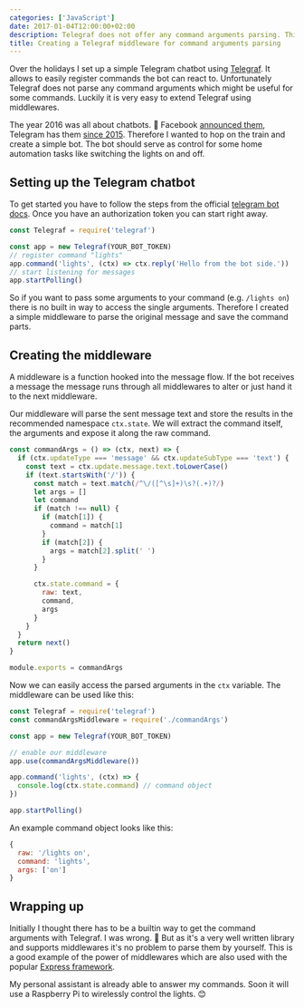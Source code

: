 ```yaml
---
categories: ['JavaScript']
date: 2017-01-04T12:00:00+02:00
description: Telegraf does not offer any command arguments parsing. This post explains how to implement a simple middleware for this task.
title: Creating a Telegraf middleware for command arguments parsing
---
```


Over the holidays I set up a simple Telegram chatbot using [Telegraf][1]. It allows to easily register commands the bot can react to. Unfortunately Telegraf does not parse any command arguments which might be useful for some commands. Luckily it is very easy to extend Telegraf using middlewares.

The year 2016 was all about chatbots. 🤖 Facebook [announced them][2], Telegram has them [since 2015][3]. Therefore I wanted to hop on the train and create a simple bot. The bot should serve as control for some home automation tasks like switching the lights on and off.

## Setting up the Telegram chatbot

To get started you have to follow the steps from the official [telegram bot docs][4]. Once you have an authorization token you can start right away.

```javascript
const Telegraf = require('telegraf')

const app = new Telegraf(YOUR_BOT_TOKEN)
// register command "lights"
app.command('lights', (ctx) => ctx.reply('Hello from the bot side.'))
// start listening for messages
app.startPolling()
```

So if you want to pass some arguments to your command (e.g. `/lights on`) there is no built in way to access the single arguments. Therefore I created a simple middleware to parse the original message and save the command parts.

## Creating the middleware

A middleware is a function hooked into the message flow. If the bot receives a message the message runs through all middlewares to alter or just hand it to the next middleware.

Our middleware will parse the sent message text and store the results in the recommended namespace `ctx.state`. We will extract the command itself, the arguments and expose it along the raw command.

```javascript
const commandArgs = () => (ctx, next) => {
  if (ctx.updateType === 'message' && ctx.updateSubType === 'text') {
    const text = ctx.update.message.text.toLowerCase()
    if (text.startsWith('/')) {
      const match = text.match(/^\/([^\s]+)\s?(.+)?/)
      let args = []
      let command
      if (match !== null) {
        if (match[1]) {
          command = match[1]
        }
        if (match[2]) {
          args = match[2].split(' ')
        }
      }

      ctx.state.command = {
        raw: text,
        command,
        args
      }
    }
  }
  return next()
}

module.exports = commandArgs
```

Now we can easily access the parsed arguments in the `ctx` variable. The middleware can be used like this:

```javascript
const Telegraf = require('telegraf')
const commandArgsMiddleware = require('./commandArgs')

const app = new Telegraf(YOUR_BOT_TOKEN)

// enable our middleware
app.use(commandArgsMiddleware())

app.command('lights', (ctx) => {
  console.log(ctx.state.command) // command object
})

app.startPolling()
```

An example command object looks like this:

```javascript
{
  raw: '/lights on',
  command: 'lights',
  args: ['on']
}
```

## Wrapping up

Initially I thought there has to be a builtin way to get the command arguments with Telegraf. I was wrong. 🙈 But as it's a very well written library and supports middlewares it's no problem to parse them by yourself. This is a good example of the power of middlewares which are also used with the popular [Express framework][5].

My personal assistant is already able to answer my commands. Soon it will use a Raspberry Pi to wirelessly control the lights. 😊

[1]: http://telegraf.js.org
[2]: https://techcrunch.com/2016/04/12/agents-on-messenger/
[3]: https://telegram.org/blog/bot-revolution
[4]: https://core.telegram.org/bots#6-botfather
[5]: http://expressjs.com/
